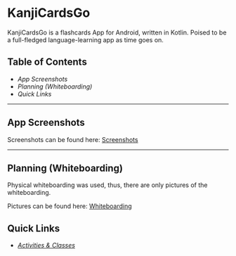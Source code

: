 # KanjiCardsGo
KanjiCardsGo is a flashcards App for Android, written in Kotlin.  Poised to be a full-fledged language-learning app as time goes on.

## Table of Contents

* _App Screenshots_
* _Planning (Whiteboarding)_
* _Quick Links_

---

## App Screenshots

Screenshots can be found here: [Screenshots](https://github.com/muzucode/KanjiCardsGo/tree/master/Screenshots)

---

## Planning (Whiteboarding)

Physical whiteboarding was used, thus, there are only pictures of the whiteboarding.  

Pictures can be found here: [Whiteboarding](https://github.com/muzucode/KanjiCardsGo/tree/master/Screenshots/Whiteboarding)

## Quick Links

* [_Activities & Classes_](https://github.com/muzucode/KanjiCardsGo/tree/master/app/src/main/java/com/example/kanjicardsgo)
